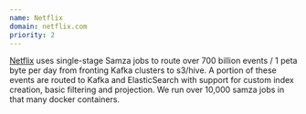 ```yaml
---
name: Netflix
domain: netflix.com
priority: 2
---
```

<!--
   Licensed to the Apache Software Foundation (ASF) under one or more
   contributor license agreements.  See the NOTICE file distributed with
   this work for additional information regarding copyright ownership.
   The ASF licenses this file to You under the Apache License, Version 2.0
   (the "License"); you may not use this file except in compliance with
   the License.  You may obtain a copy of the License at

       http://www.apache.org/licenses/LICENSE-2.0

   Unless required by applicable law or agreed to in writing, software
   distributed under the License is distributed on an "AS IS" BASIS,
   WITHOUT WARRANTIES OR CONDITIONS OF ANY KIND, either express or implied.
   See the License for the specific language governing permissions and
   limitations under the License.
-->

<a class="external-link" href="https://www.netflix.com" rel="nofollow">Netflix</a> uses single-stage Samza jobs to route over 700 billion events / 1 peta byte per day from fronting Kafka clusters to s3/hive. A portion of these events are routed to Kafka and ElasticSearch with support for custom index creation, basic filtering and projection. We run over 10,000 samza jobs in that many docker containers.